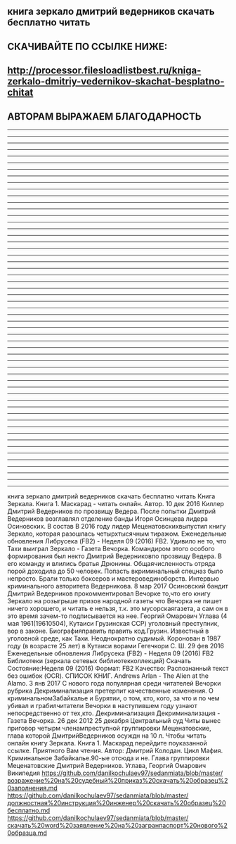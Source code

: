книга зеркало дмитрий ведерников скачать бесплатно читать
--------------------------------------------------
СКАЧИВАЙТЕ ПО ССЫЛКЕ НИЖЕ:
--------------------------------------------------
http://processor.filesloadlistbest.ru/kniga-zerkalo-dmitriy-vedernikov-skachat-besplatno-chitat
--------------------------------------------------
АВТОРАМ ВЫРАЖАЕМ БЛАГОДАРНОСТЬ
--------------------------------------------------
--------------------------------------------------
--------------------------------------------------
--------------------------------------------------
--------------------------------------------------
--------------------------------------------------
--------------------------------------------------
--------------------------------------------------
--------------------------------------------------
--------------------------------------------------
--------------------------------------------------
--------------------------------------------------
--------------------------------------------------
--------------------------------------------------
--------------------------------------------------
--------------------------------------------------
--------------------------------------------------
--------------------------------------------------
--------------------------------------------------
--------------------------------------------------
--------------------------------------------------
--------------------------------------------------
--------------------------------------------------
--------------------------------------------------
--------------------------------------------------
--------------------------------------------------
--------------------------------------------------
--------------------------------------------------
--------------------------------------------------
--------------------------------------------------
--------------------------------------------------
--------------------------------------------------
--------------------------------------------------
--------------------------------------------------
--------------------------------------------------
--------------------------------------------------
--------------------------------------------------
--------------------------------------------------
--------------------------------------------------
--------------------------------------------------
--------------------------------------------------
--------------------------------------------------
--------------------------------------------------
--------------------------------------------------
--------------------------------------------------
--------------------------------------------------
--------------------------------------------------
--------------------------------------------------
--------------------------------------------------
--------------------------------------------------
--------------------------------------------------
--------------------------------------------------
--------------------------------------------------
--------------------------------------------------
--------------------------------------------------
--------------------------------------------------
книга зеркало дмитрий ведерников скачать бесплатно читать Книга Зеркала. Книга 1. Маскарад - читать онлайн. Автор. 10 дек 2016  Киллер Дмитрий Ведерников по прозвищу Ведера. После попытки Дмитрий Ведерников возглавлял отделение банды Игоря Осинцева лидера Осиновских. В состав  В 2016 году лидер Меценатовскихвыпустил книгу Зеркало, которая разошлась четырхтысячным тиражом. Еженедельные обновления Либрусека (FB2) - Неделя 09 (2016) FB2. Удивило не то, что Тахи выиграл Зеркало - Газета Вечорка. Командиром этого особого формирования был некто Дмитрий Ведерниковпо прозвищу Ведера. В его команду и влились братья Дрюнины. Общаячисленность отряда порой доходила до 50 человек. Попасть вкриминальный спецназ было непросто. Брали только боксеров и мастеровединоборств. Интервью криминального авторитета Ведерникова. 8 мар 2017  Осиновский бандит Дмитрий Ведерников прокомментировал Вечорке то,что его книгу Зеркало на розыгрыше призов народной газеты  что Вечорка не пишет ничего хорошего, и читать е нельзя, т.к. это мусорскаягазета, а сам он в это время зачем-то подписывается на нее. Георгий Омарович Углава (4 мая 1961(19610504), Кутаиси Грузинская ССР) уголовный преступник, вор в законе. Биографияправить  править код.Грузин. Известный в уголовной среде, как Тахи. Неоднократно судимый. Коронован в 1987 году (в возрасте 25 лет) в Кутаиси ворами Гегечкори С. Ш. 29 фев 2016  Еженедельные обновления Либрусека (FB2) - Неделя 09 (2016) FB2 Библиотеки (зеркала сетевых библиотекколлекций)  Скачать  Состояние:Неделя 09 (2016) Формат: FB2 Качество: Распознанный текст без ошибок (OCR). СПИСОК КНИГ. Andrews Arlan - The Alien at the Alamo. 3 янв 2017  С нового года популярная среди читателей Вечорки рубрика Декриминализация претерпит качественные изменения. О криминальномЗабайкалье и Бурятии, о том, кто, кого, за что и по чем убивал и грабилчитатели Вечорки в наступившем году узнают непосредственно от тех,кто. Декриминализация Декриминализация  - Газета Вечорка. 26 дек 2012  25 декабря Центральный суд Читы вынес приговор четырм членампреступной группировки Меценатовские, глава которой ДмитрийВедерников осуждн на 10 л. Чтобы читать онлайн книгу  Зеркала. Книга 1. Маскарад  перейдите поуказанной ссылке. Приятного Вам чтения. Автор: Дмитрий Колодан.
Цикл Мафия. Криминальное Забайкалье.90-ые отсюда и не. Глава группировки Меценатовские Дмитрий Ведерников. Углава, Георгий Омарович  Википедия
https://github.com/danilkochulaev97/sedanmiata/blob/master/возражение%20на%20судебный%20приказ%20скачать%20образец%20заполнения.md
https://github.com/danilkochulaev97/sedanmiata/blob/master/должностная%20инструкция%20инженер%20скачать%20образец%20бесплатно.md
https://github.com/danilkochulaev97/sedanmiata/blob/master/скачать%20word%20заявление%20на%20загранпаспорт%20нового%20образца.md